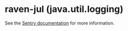# raven-jul (java.util.logging)

See the [Sentry documentation](https://docs.sentry.io/clients/java/modules/raven/) for more information.
